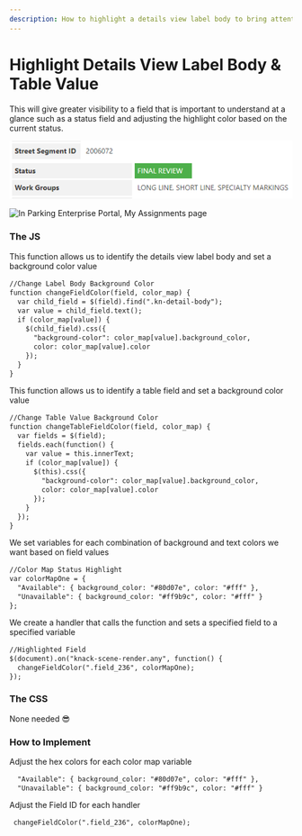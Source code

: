 ```yaml
---
description: How to highlight a details view label body to bring attention to a field
---
```


# Highlight Details View Label Body & Table Value

This will give greater visibility to a field that is important to understand at a glance such as a status field and adjusting the highlight color based on the current status.

![In the Signs and Markings Tracker, Work Order Details page](<../../../.gitbook/assets/image (51) (1).png>)

![In Parking Enterprise Portal, My Assignments page](../../../.gitbook/assets/highlight\_details\_widget\_field.png)

### The JS

This function allows us to identify the details view label body and set a background color value

```
//Change Label Body Background Color
function changeFieldColor(field, color_map) {
  var child_field = $(field).find(".kn-detail-body");
  var value = child_field.text();
  if (color_map[value]) {
    $(child_field).css({
      "background-color": color_map[value].background_color,
      color: color_map[value].color
    });
  }
}
```

This function allows us to identify a table field and set a background color value

```
//Change Table Value Background Color
function changeTableFieldColor(field, color_map) {
  var fields = $(field);
  fields.each(function() {
    var value = this.innerText;
    if (color_map[value]) {
      $(this).css({
        "background-color": color_map[value].background_color,
        color: color_map[value].color
      });
    }
  });
}
```

We set variables for each combination of background and text colors we want based on field values

```
//Color Map Status Highlight
var colorMapOne = {
  "Available": { background_color: "#80d07e", color: "#fff" },
  "Unavailable": { background_color: "#ff9b9c", color: "#fff" }
};
```

We create a handler that calls the function and sets a specified field to a specified variable

```
//Highlighted Field
$(document).on("knack-scene-render.any", function() {
  changeFieldColor(".field_236", colorMapOne);
});
```

### The CSS

None needed 😎

### How to Implement

Adjust the hex colors for each color map variable

```
  "Available": { background_color: "#80d07e", color: "#fff" },
  "Unavailable": { background_color: "#ff9b9c", color: "#fff" }
```

Adjust the Field ID for each handler

```
 changeFieldColor(".field_236", colorMapOne);
```

